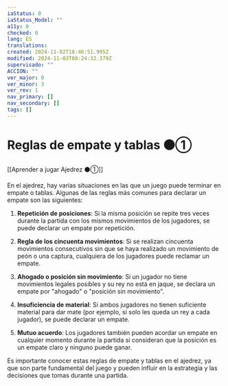 ```yaml
---
iaStatus: 0
iaStatus_Model: ""
a11y: 0
checked: 0
lang: ES
translations: 
created: 2024-11-02T18:46:51.995Z
modified: 2024-11-03T00:24:32.379Z
supervisado: ""
ACCION: ""
ver_major: 0
ver_minor: 3
ver_rev: 1
nav_primary: []
nav_secondary: []
tags: []
---
```

# Reglas de empate y tablas ⚫①

[[Aprender a jugar Ajedrez ⚫①]]

En el ajedrez, hay varias situaciones en las que un juego puede terminar en empate o tablas. Algunas de las reglas más comunes para declarar un empate son las siguientes:

1. **Repetición de posiciones**: Si la misma posición se repite tres veces durante la partida con los mismos movimientos de los jugadores, se puede declarar un empate por repetición.
  
2. **Regla de los cincuenta movimientos**: Si se realizan cincuenta movimientos consecutivos sin que se haya realizado un movimiento de peón o una captura, cualquiera de los jugadores puede reclamar un empate.

3. **Ahogado o posición sin movimiento**: Si un jugador no tiene movimientos legales posibles y su rey no está en jaque, se declara un empate por "ahogado" o "posición sin movimiento".

4. **Insuficiencia de material**: Si ambos jugadores no tienen suficiente material para dar mate (por ejemplo, si solo les queda un rey a cada jugador), se puede declarar un empate.

5. **Mutuo acuerdo**: Los jugadores también pueden acordar un empate en cualquier momento durante la partida si consideran que la posición es un empate claro y ninguno puede ganar.

Es importante conocer estas reglas de empate y tablas en el ajedrez, ya que son parte fundamental del juego y pueden influir en la estrategia y las decisiones que tomas durante una partida.
